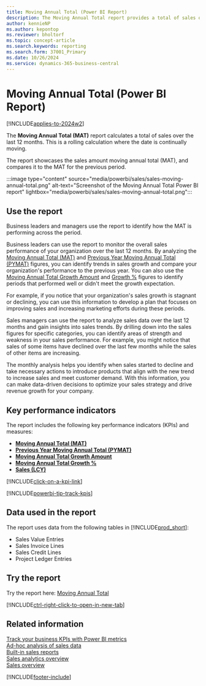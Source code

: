 ```yaml
---
title: Moving Annual Total (Power BI Report)
description: The Moving Annual Total report provides a total of sales over the last 12 months. 
author: kennieNP
ms.author: kepontop
ms.reviewer: bholtorf
ms.topic: concept-article
ms.search.keywords: reporting
ms.search.form: 37001_Primary
ms.date: 10/26/2024
ms.service: dynamics-365-business-central
---
```


# Moving Annual Total (Power BI Report)

[!INCLUDE[applies-to-2024w2](includes/applies-to-2024w2.md)]

The **Moving Annual Total (MAT)** report calculates a total of sales over the last 12 months. This is a rolling calculation where the date is continually moving.

The report showcases the sales amount moving annual total (MAT), and compares it to the MAT for the previous period.

:::image type="content" source="media/powerbi/sales/sales-moving-annual-total.png" alt-text="Screenshot of the Moving Annual Total Power BI report" lightbox="media/powerbi/sales/sales-moving-annual-total.png":::

## Use the report

Business leaders and managers use the report to identify how the MAT is performing across the period.

Business leaders can use the report to monitor the overall sales performance of your organization over the last 12 months. By analyzing the [Moving Annual Total (MAT)](sales-powerbi-sales-kpis.md#sales-amount-mat-fiscal) and [Previous Year Moving Annual Total (PYMAT)](sales-powerbi-sales-kpis.md#sales-amount-pymat-fiscal) figures, you can identify trends in sales growth and compare your organization's performance to the previous year. You can also use the [Moving Annual Total Growth Amount](sales-powerbi-sales-kpis.md#sales-amount-matg-fiscal) and [Growth %](sales-powerbi-sales-kpis.md#sales-amount-matg--fiscal) figures to identify periods that performed well or didn't meet the growth expectation.

For example, if you notice that your organization's sales growth is stagnant or declining, you can use this information to develop a plan that focuses on improving sales and increasing marketing efforts during these periods.

Sales managers can use the report to analyze sales data over the last 12 months and gain insights into sales trends. By drilling down into the sales figures for specific categories, you can identify areas of strength and weakness in your sales performance. For example, you might notice that sales of some items have declined over the last few months while the sales of other items are increasing.

The monthly analysis helps you identify when sales started to decline and take necessary actions to introduce products that align with the new trend to increase sales and meet customer demand. With this information, you can make data-driven decisions to optimize your sales strategy and drive revenue growth for your company.

## Key performance indicators

The report includes the following key performance indicators (KPIs) and measures:

- [**Moving Annual Total (MAT)**](sales-powerbi-sales-kpis.md#sales-amount-mat-fiscal)
- [**Previous Year Moving Annual Total (PYMAT)**](sales-powerbi-sales-kpis.md#sales-amount-pymat-fiscal)
- [**Moving Annual Total Growth Amount**](sales-powerbi-sales-kpis.md#sales-amount-matg-fiscal)
- [**Moving Annual Total Growth %**](sales-powerbi-sales-kpis.md#sales-amount-matg--fiscal)
- [**Sales (LCY)**](sales-powerbi-sales-kpis.md#sales-lcy)

[!INCLUDE[click-on-a-kpi-link](includes/click-on-a-kpi-link.md)] 

[!INCLUDE[powerbi-tip-track-kpis](includes/powerbi-tip-track-kpis.md)]

## Data used in the report

The report uses data from the following tables in [!INCLUDE[prod_short](includes/prod_short.md)]:

- Sales Value Entries
- Sales Invoice Lines
- Sales Credit Lines
- Project Ledger Entries

## Try the report

Try the report here: [Moving Annual Total](https://businesscentral.dynamics.com?page=37001)

[!INCLUDE[ctrl-right-click-to-open-in-new-tab](includes/ctrl-right-click-to-open-in-new-tab.md)]

## Related information

[Track your business KPIs with Power BI metrics](track-kpis-with-power-bi-metrics.md)  
[Ad-hoc analysis of sales data](ad-hoc-analysis-sales.md)  
[Built-in sales reports](sales-reports.md)  
[Sales analytics overview](sales-analytics-overview.md)  
[Sales overview](sales-manage-sales.md)  

[!INCLUDE[footer-include](includes/footer-banner.md)]
